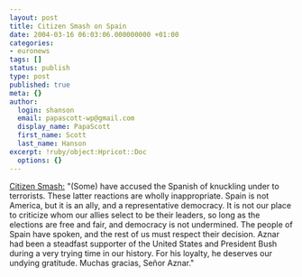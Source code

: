 ```yaml
---
layout: post
title: Citizen Smash on Spain
date: 2004-03-16 06:03:06.000000000 +01:00
categories:
- euronews
tags: []
status: publish
type: post
published: true
meta: {}
author:
  login: shanson
  email: papascott-wp@gmail.com
  display_name: PapaScott
  first_name: Scott
  last_name: Hanson
excerpt: !ruby/object:Hpricot::Doc
  options: {}
---
```

<p><a title="Citizen Smash - The Indepundit" href="http://www.lt-smash.us/archives/002744.html#002744">Citizen Smash:</a> "(Some) have accused the Spanish of knuckling under to terrorists. These latter reactions are wholly inappropriate. Spain is not America, but it is an ally, and a representative democracy. It is not our place to criticize whom our allies select to be their leaders, so long as the elections are free and fair, and democracy is not undermined. The people of Spain have spoken, and the rest of us must respect their decision. Aznar had been a steadfast supporter of the United States and President Bush during a very trying time in our history. For his loyalty, he deserves our undying gratitude. Muchas gracias, Señor Aznar."</p>
